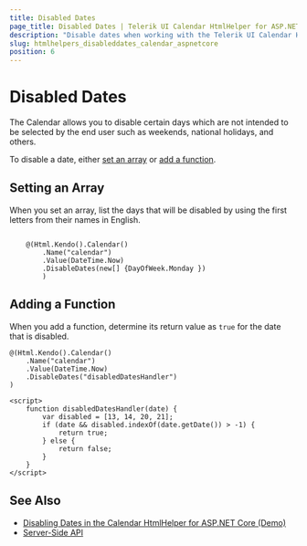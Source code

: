 ```yaml
---
title: Disabled Dates
page_title: Disabled Dates | Telerik UI Calendar HtmlHelper for ASP.NET Core
description: "Disable dates when working with the Telerik UI Calendar HtmlHelper for ASP.NET Core (MVC 6 or ASP.NET Core MVC)."
slug: htmlhelpers_disableddates_calendar_aspnetcore
position: 6
---
```


# Disabled Dates

The Calendar allows you to disable certain days which are not intended to be selected by the end user such as weekends, national holidays, and others.

To disable a date, either [set an array](#setting-an-array) or [add a function](#adding-a-function).

## Setting an Array

When you set an array, list the days that will be disabled by using the first letters from their names in English.

```

    @(Html.Kendo().Calendar()
        .Name("calendar")
        .Value(DateTime.Now)
        .DisableDates(new[] {DayOfWeek.Monday })
        )

```

## Adding a Function

When you add a function, determine its return value as `true` for the date that is disabled.

```
@(Html.Kendo().Calendar()
    .Name("calendar")
    .Value(DateTime.Now)
    .DisableDates("disabledDatesHandler")
)

<script>
    function disabledDatesHandler(date) {
        var disabled = [13, 14, 20, 21];
        if (date && disabled.indexOf(date.getDate()) > -1) {
            return true;
        } else {
            return false;
        }
    }
</script>
```

## See Also

* [Disabling Dates in the Calendar HtmlHelper for ASP.NET Core (Demo)](https://demos.telerik.com/aspnet-core/calendar/disable-dates)
* [Server-Side API](/api/calendar)
